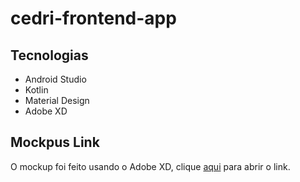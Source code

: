 # cedri-frontend-app

## Tecnologias

- Android Studio
- Kotlin
- Material Design
- Adobe XD

## Mockpus Link
O mockup foi feito usando o Adobe XD, clique [aqui](https://xd.adobe.com/view/8c5ce768-3c26-4bac-7d67-83d9ac597a7f-fa6d/) para abrir o link.
